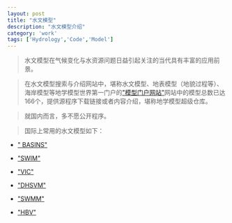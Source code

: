 ```yaml
---
layout: post
title: "水文模型"
description: "水文模型介绍"
category: 'work'
tags: ['Hydrology','Code','Model']
---
```




> 水文模型在气候变化与水资源问题日益引起关注的当代具有丰富的应用前景。


> 在水文模型搜索与介绍网站中，堪称水文模型、地表模型（地貌过程等）、海岸模型等地学模型世界第一门户的["模型门户网站"](http://csdms.colorado.edu/wiki/Model_download_portal)网站中的模型总数已达166个，提供源程序下载链接或者内容介绍，堪称地学模型超级仓库。


> 就国内而言，多不愿公开程序。


> 国际上常用的水文模型如下：

<!--more-->


- [" BASINS"](http://water.epa.gov/scitech/datait/models/basins/index.cfm)

- ["SWIM"](http://www.pik-potsdam.de/research/climate-impacts-and-vulnerabilities/models/swim/swim-description)

- ["VIC"](http://www.hydro.washington.edu/Lettenmaier/Models/VIC/ )

- ["DHSVM"](http://www.hydro.washington.edu/Lettenmaier/Models/DHSVM/index.shtml)

- ["SWMM"](http://www.epa.gov/nrmrl/wswrd/wq/models/swmm/)


- ["HBV"](http://people.su.se/~jseib/HBV/HBV_light.html)




